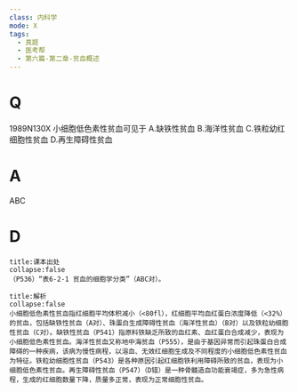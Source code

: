 ```yaml
---
class: 内科学
mode: X
tags:
  - 真题
  - 医考帮
  - 第六篇-第二章-贫血概述
---
```


# Q
1989N130X 小细胞低色素性贫血可见于
A.缺铁性贫血
B.海洋性贫血
C.铁粒幼红细胞性贫血
D.再生障碍性贫血

# A
ABC
# D
```ad-note
title:课本出处
collapse:false
（P536）“表6-2-1 贫血的细胞学分类”（ABC对）。
```

```ad-summary
title:解析
collapse:false
小细胞低色素性贫血指红细胞平均体积减小（<80fl），红细胞平均血红蛋白浓度降低（<32%）的贫血，包括缺铁性贫血（A对）、珠蛋白生成障碍性贫血（海洋性贫血）（B对）以及铁粒幼细胞性贫血（C对）。缺铁性贫血（P541）指原料铁缺乏所致的血红素、血红蛋白合成减少，表现为小细胞低色素性贫血。海洋性贫血又称地中海贫血（P555），是由于基因异常而引起珠蛋白合成障碍的一种疾病，该病为慢性病程，以溶血、无效红细胞生成及不同程度的小细胞低色素性贫血为特征。铁粒幼细胞性贫血（P543）是各种原因引起红细胞铁利用障碍所致的贫血，表现为小细胞低色素性贫血。再生障碍性贫血（P547）（D错）是一种骨髓造血功能衰竭症，多为急性病程，生成的红细胞数量下降，质量多正常，表现为正常细胞性贫血。
```

